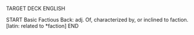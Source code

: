 TARGET DECK
ENGLISH

START
Basic
Factious
Back: adj. Of, characterized by, or inclined to faction. [latin: related to *faction]
END
